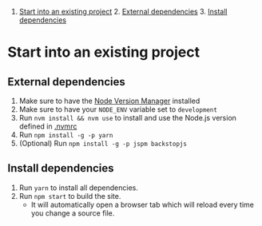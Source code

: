 1. [Start into an existing project](#start-into-an-existing-project)
    2. [External dependencies](#externel-dependencies)
    3. [Install dependencies](#install-dependencies)


# Start into an existing project


## External dependencies
1. Make sure to have the [Node Version Manager](https://github.com/creationix/nvm) installed
2. Make sure to have your `NODE_ENV` variable set to `development`
3. Run `nvm install && nvm use` to install and use the Node.js version defined in [.nvmrc](../.nvmrc)
4. Run `npm install -g -p yarn`
5. (Optional) Run `npm install -g -p jspm backstopjs`


## Install dependencies
1. Run `yarn` to install all dependencies.
1. Run `npm start` to build the site.
    * It will automatically open a browser tab which will reload every time you change a source file.

